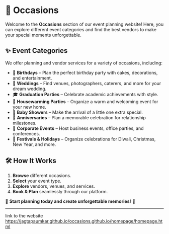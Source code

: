 
# 🎉 Occasions  

Welcome to the **Occasions** section of our event planning website! Here, you can explore different event categories and find the best vendors to make your special moments unforgettable.  

## ✨ Event Categories  
We offer planning and vendor services for a variety of occasions, including:  

- 🎂 **Birthdays** – Plan the perfect birthday party with cakes, decorations, and entertainment.  
- 💍 **Weddings** – Find venues, photographers, caterers, and more for your dream wedding.  
- 🎓 **Graduation Parties** – Celebrate academic achievements with style.  
- 🏡 **Housewarming Parties** – Organize a warm and welcoming event for your new home.  
- 🍼 **Baby Showers** – Make the arrival of a little one extra special.  
- 🎊 **Anniversaries** – Plan a memorable celebration for relationship milestones.  
- 📢 **Corporate Events** – Host business events, office parties, and conferences.  
- 🎄 **Festivals & Holidays** – Organize celebrations for Diwali, Christmas, New Year, and more.  

## 🛠 How It Works  
1. **Browse** different occasions.  
2. **Select** your event type.  
3. **Explore** vendors, venues, and services.  
4. **Book & Plan** seamlessly through our platform.  

📌 **Start planning today and create unforgettable memories!** 🚀  

---
link to the website 
https://jagtapaumkar.github.io/occasions.github.io/homepage/homepage.html
